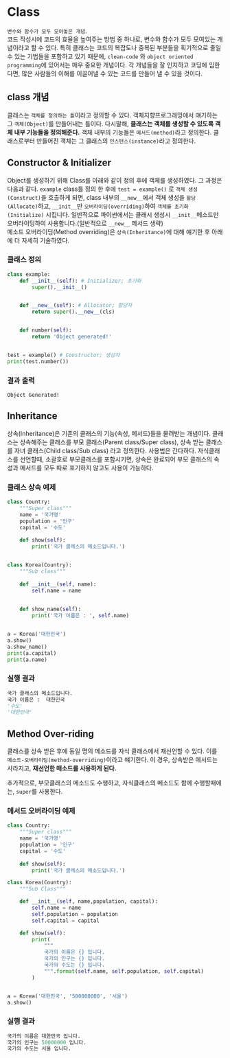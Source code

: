 # Class
`변수와 함수가 모두 모아놓은 개념`.  
코드 작성시에 코드의 효율을 높여주는 방법 중 하나로, 변수와 함수가 모두 모여있는 개념이라고 할 수 있다. 특히 클래스는 코드의 복잡도나 중복된 부분들을 획기적으로 줄일 수 있는 기법들을 포함하고 있기 때문에, `clean-code` 와 `object oriented programming`에 있어서는 매우 중요한 개념이다. 각 개념들을 잘 인지하고 코딩에 임한다면, 많은 사람들의 이해를 이끌어낼 수 있는 코드를 만들어 낼 수 있을 것이다.  


## class 개념
클래스는 `객체를 정의하는 틀`이라고 정의할 수 있다. 객체지향프로그래밍에서 얘기하는 그 `객체(Object)`를 만들어내는 틀이다. 다시말해, __클래스는 객체를 생성할 수 있도록 객체 내부 기능들을 정의해준다.__ 객체 내부의 기능들은 `메서드(method)`라고 정의한다. 클래스로부터 만들어진 객체는 그 클래스의 `인스턴스(instance)`라고 정의한다.

## Constructor & Initializer
Object를 생성하기 위해 Class를 아래와 같이 정의 후에 객체를 생성하였다. 그 과정은 다음과 같다. `example` class를 정의 한 후에 `test = example()` 로 `객체 생성(Construct)`을 호출하게 되면, class 내부의 `__new__`에서 객체 생성을 `할당(Allocate)`하고, `__init__`만 `오버라이딩(overriding)`하여 `객체를 초기화(Initialize)` 시킵니다. 일반적으로 파이썬에서는 클래시 생성시 `__init__`메소드만 오버라이딩하여 사용합니다.(일반적으로 `__new__` 메서드 생략)  
메소드 오버라이딩(Method overriding)은 `상속(Inheritance)`에 대해 얘기한 후 아래에 더 자세히 기술하였다.
### 클래스 정의
```python
class example:
    def __init__(self): # Initializer; 초기화
        super().__init__()


    def __new__(self): # Allocator; 할당자
        return super().__new__(cls)


    def number(self):
        return 'Object generated!'


test = example() # Constructor; 생성자
print(test.number())
```
### 결과 출력
```
Object Generated!
```

## Inheritance
상속(Inheritance)은 기존의 클래스의 기능(속성, 메서드)들을 물려받는 개념이다. 클래스는 상속해주는 클래스를 부모 클래스(Parent class/Super class), 상속 받는 클래스를 자녀 클래스(Child class/Sub class) 라고 정의한다. 사용법은 간다하다. 자식클래스를 선언할때, 소괄호로 부모클래스를 포함시키면, 상속은 완료되어 부모 클래스의 속성과 메서드를 모두 따로 표기하지 않고도 사용이 가능하다.

### 클래스 상속 예제
```python
class Country:
    """Super class"""
    name = '국가명'
    population = '인구'
    capital = '수도'
    
    def show(self):
        print('국가 클래스의 메소드입니다.')


class Korea(Country):
    """Sub class"""
    
    def __init__(self, name):
        self.name = name
    

    def show_name(self):
        print('국가 이름은 : ', self.name)


a = Korea('대한민국')
a.show()
a.show_name()
print(a.capital)
print(a.name)
```
### 실행 결과
```python
국가 클래스의 메소드입니다.
국가 이름은 :  대한민국
'수도'
'대한민국'
```

## Method Over-riding
클래스를 상속 받은 후에 동일 명의 메소드를 자식 클래스에서 재선언할 수 있다. 이를 `메소드-오버라이딩(method-overriding)`이라고 얘기한다. 이 경우, 상속받은 메서드는 사라지고, **재선언한 매소드를 사용하게 된다.**

추가적으로, 부모클래스의 메소드도 수행하고, 자식클래스의 메소드도 함께 수행할때에는, `super`를 사용한다.
### 메서드 오버라이딩 예제
```python
class Country:
    """Super class"""
    name = '국가명'
    population = '인구'
    capital = '수도'
    
    def show(self):
        print('국가 클래스의 메소드입니다.')

class Korea(Country):
    """Sub Class"""

    def __init__(self, name,population, capital):
        self.name = name
        self.population = population
        self.capital = capital

    def show(self):
        print(
            """
            국가의 이름은 {} 입니다.
            국가의 인구는 {} 입니다.
            국가의 수도는 {} 입니다.
            """.format(self.name, self.population, self.capital)
        )


a = Korea('대한민국', '500000000', '서울')
a.show()
```

### 실행 결과
```python
국가의 이름은 대한민국 입니다.
국가의 인구는 50000000 입니다.
국가의 수도는 서울 입니다.
```